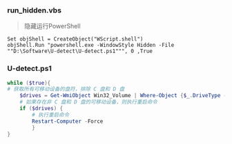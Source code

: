 ### run_hidden.vbs

> 隐藏运行PowerShell

```VB
Set objShell = CreateObject("WScript.shell")
objShell.Run "powershell.exe -WindowStyle Hidden -File ""D:\Software\U-detect\U-detect.ps1""", 0 ,True
```

### U-detect.ps1

```powershell
while ($true){
# 获取所有可移动设备的盘符，排除 C 盘和 D 盘
    $drives = Get-WmiObject Win32_Volume | Where-Object {$_.DriveType -eq 2 -and $_.DriveLetter -notin @('C:', 'D:') }
    # 如果存在非 C 盘和 D 盘的可移动设备，则执行重启命令
    if ($drives) {
        # 执行重启命令
        Restart-Computer -Force
		}
}
```

